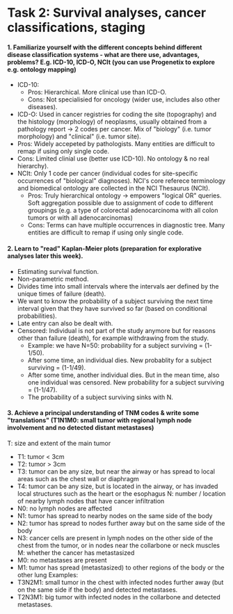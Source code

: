# Task 2: Survival analyses, cancer classifications, staging

#### 1. Familiarize yourself with the different concepts behind different disease classification systems - what are there use, advantages, problems? E.g. ICD-10, ICD-O, NCIt (you can use Progenetix to explore e.g. ontology mapping)
* ICD-10:
  * Pros: Hierarchical. More clinical use than ICD-O.
  * Cons: Not specialisied for oncology (wider use, includes also other diseases).
* ICD-O: Used in cancer registries for coding the site (topography) and the histology (morphology) of neoplasms, usually obtained from a pathology report -> 2 codes per cancer. Mix of "biology" (i.e. tumor morphology) and "clinical" (i.e. tumor site).
 * Pros: Widely accepeted by pathologists. Many entities are difficult to remap if using only single code.
 * Cons: Limited clinial use (better use ICD-10). No ontology & no real hierarchy).
* NCIt: Only 1 code per cancer (individual codes for site-specific occurrences of "biological" diagnoses). NCI's core referece terminology and biomedical ontology are collected in the NCI Thesaurus (NCIt).
  * Pros: Truly hierarchical ontology -> empowers "logical OR" queries. Soft aggregation possible due to assignment of code to different groupings (e.g. a type of colorectal adenocarcinoma with all colon tumors or with all adenocarcinomas)
  * Cons: Terms can have multiple occurrences in diagnostic tree. Many entities are difficult to remap if using only single code.


#### 2. Learn to "read" Kaplan-Meier plots (preparation for explorative analyses later this week).
* Estimating survival function.
* Non-parametric method.
* Divides time into small intervals where the intervals aer defined by the unique times of failure (death).
* We want to know the probability of a subject surviving the next time interval given that they have survived so far (based on conditional probabilities).
* Late entry can also be dealt with.
* Censored: Individual is not part of the study anymore but for reasons other than failure (death), for example withdrawing from the study.
  * Example: we have N=50: probability for a subject surviving = (1-1/50).
  * After some time, an individual dies. New probablity for a subject surviving = (1-1/49).
  * After some time, another individual dies. But in the mean time, also one individual was censored. New probability for a subject surviving = (1-1/47).
  * The probability of a subject surviving sinks with N.


#### 3. Achieve a principal understanding of TNM codes & write some "translations" (T1N1M0: small tumor with regional lymph node involvement and no detected distant metastases)
T: size and extent of the main tumor
* T1: tumor < 3cm
* T2: tumor > 3cm
* T3: tumor can be any size, but near the airway or has spread to local areas such as the chest wall or diaphragm
* T4: tumor can be any size, but is located in the airway, or has invaded local structures such as the heart or the esophagus
N: number / location of nearby lymph nodes that have cancer infiltration
* N0: no lymph nodes are affected
* N1: tumor has spread to nearby nodes on the same side of the body
* N2: tumor has spread to nodes further away but on the same side of the body
* N3: cancer cells are present in lymph nodes on the other side of the chest from the tumor, or in nodes near the collarbone or neck muscles
M: whether the cancer has metastasized
* M0: no metastases are present
* M1: tumor has spread (metastasized) to other regions of the body or the other lung
Examples:
* T3N2M1: small tumor in the chest with infected nodes further away (but on the same side if the body) and detected metastases.
* T2N3M1: big tumor with infected nodes in the collarbone and detected metastases.
